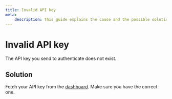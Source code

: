 ```yaml
---
title: Invalid API key
meta: 
    description: This guide explains the cause and the possible solutions for the Invalid API key error.
---
```


# Invalid API key

The API key you send to authenticate does not exist.

## Solution

Fetch your API key from the [dashboard](https://dashboard.api.video/project-settings/api-keys). Make sure you have the correct one.